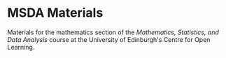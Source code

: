 # MSDA Materials

Materials for the mathematics section of the _Mathematics, Statistics, and Data Analysis_ course at the University of Edinburgh's Centre for Open Learning.󠁳󠁣󠁴󠁿 
